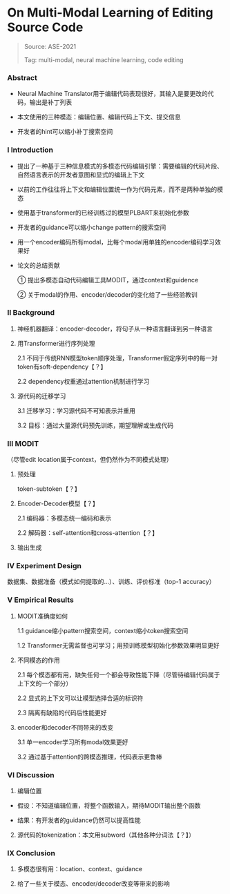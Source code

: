# On Multi-Modal Learning of Editing Source Code

> Source: ASE-2021
>
> Tag: multi-modal, neural machine learning, code editing

### Abstract

+ Neural Machine Translator用于编辑代码表现很好，其输入是要更改的代码，输出是补丁列表

+ 本文使用的三种模态：编辑位置、编辑代码上下文、提交信息

+ 开发者的hint可以缩小补丁搜索空间

### Ⅰ Introduction

+ 提出了一种基于三种信息模式的多模态代码编辑引擎：需要编辑的代码片段、自然语言表示的开发者意图和显式的编辑上下文
+ 以前的工作往往将上下文和编辑位置统一作为代码元素，而不是两种单独的模态

+ 使用基于transformer的已经训练过的模型PLBART来初始化参数
+ 开发者的guidance可以缩小change pattern的搜索空间
+ 用一个encoder编码所有modal，比每个modal用单独的encoder编码学习效果好

+ 论文的总结贡献

  ① 提出多模态自动代码编辑工具MODIT，通过context和guidence

  ② 关于modal的作用、encoder/decoder的变化给了一些经验教训

### Ⅱ Background

1. 神经机器翻译：encoder-decoder，将句子从一种语言翻译到另一种语言

2. 用Transformer进行序列处理

   2.1 不同于传统RNN模型token顺序处理，Transformer假定序列中的每一对token有soft-dependency【？】

   2.2 dependency权重通过attention机制进行学习

3. 源代码的迁移学习

   3.1 迁移学习：学习源代码不可知表示并重用

   3.2 目标：通过大量源代码预先训练，期望理解或生成代码

### Ⅲ MODIT

（尽管edit location属于context，但仍然作为不同模式处理）

1. 预处理

   token-subtoken【？】

2. Encoder-Decoder模型【？】

   2.1 编码器：多模态统一编码和表示

   2.2 解码器：self-attention和cross-attention【？】

3. 输出生成

### Ⅳ Experiment Design

数据集、数据准备（模式如何提取的...）、训练、评价标准（top-1 accuracy）

### Ⅴ Empirical Results

1. MODIT准确度如何

   1.1 guidance缩小pattern搜索空间，context缩小token搜索空间

   1.2 Transformer无需监督也可学习；用预训练模型初始化参数效果明显更好

2. 不同模态的作用

   2.1 每个模态都有用，缺失任何一个都会导致性能下降（尽管待编辑代码属于上下文的一个部分）

   2.2 显式的上下文可以让模型选择合适的标识符

   2.3 隔离有缺陷的代码后性能更好

3. encoder和decoder不同带来的改变

   3.1 单一encoder学习所有modal效果更好

   3.2 通过基于attention的跨模态推理，代码表示更鲁棒

### Ⅵ Discussion

1. 编辑位置

+ 假设：不知道编辑位置，将整个函数输入，期待MODIT输出整个函数

+ 结果：有开发者的guidance仍然可以提高性能

2. 源代码的tokenization：本文用subword（其他各种分词法【？】）

### Ⅸ Conclusion

1. 多模态很有用：location、context、guidance

2. 给了一些关于模态、encoder/decoder改变等带来的影响
